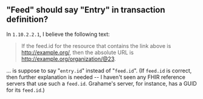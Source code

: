 ## "Feed" should say "Entry" in transaction definition?

In `1.10.2.2.1`, I believe the following text:

> If the feed.id for the resource that contains the link above is
> http://example.org/, then the absolute URL is
> http://example.org/organization/@23. 

... is suppose to say "`entry.id`" instead of "`feed.id`".  (If `feed.id` is
correct, then further explanation is needed -- I haven't seen any FHIR
reference servers that use such a `feed.id`. Grahame's server, for instance,
has a GUID for its `feed.id`.)

